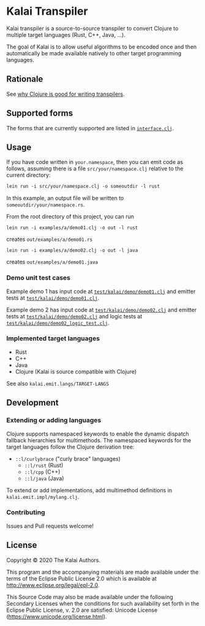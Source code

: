 # Kalai Transpiler

Kalai transpiler is a source-to-source transpiler to convert Clojure to multiple target languages (Rust, C++, Java, ...).

The goal of Kalai is to allow useful algorithms to be encoded once and then automatically be made available natively to other target programming languages.

## Rationale

See [why Clojure is good for writing transpilers](https://elangocheran.com/2020/03/18/why-clojure-lisp-is-good-for-writing-transpilers/).

## Supported forms

The forms that are currently supported are listed in [`interface.clj`](./src/kalai/emit/interface.clj).

## Usage

If you have code written in `your.namespace`, then you can emit code as follows, assuming there is a file `src/your/namespace.clj` relative to the current directory:

```clj
lein run -i src/your/namespace.clj -o someoutdir -l rust
```

In this example, an output file will be written to `someoutdir/your/namespace.rs`.

From the root directory of this project, you can run

```
lein run -i examples/a/demo01.clj -o out -l rust
```

creates `out/examples/a/demo01.rs`

```
lein run -i examples/a/demo02.clj -o out -l java
```

creates `out/examples/a/demo01.java`

### Demo unit test cases

Example demo 1 has input code at [`test/kalai/demo/demo01.clj`](test/kalai/demo/demo01.clj) and emitter tests at [`test/kalai/demo/demo01.clj`](./test/kalai/demo/demo01_test.clj).

Example demo 2 has input code at [`test/kalai/demo/demo02.clj`](test/kalai/demo/demo02.clj) and emitter tests at [`test/kalai/demo/demo02.clj`](./test/kalai/demo/demo02_test.clj) and logic tests at [`test/kalai/demo/demo02_logic_test.clj`](./test/kalai/demo/demo02_logic_test.clj).

### Implemented target languages

- Rust
- C++
- Java
- Clojure (Kalai is source compatible with Clojure)

See also `kalai.emit.langs/TARGET-LANGS`

## Development

### Extending or adding languages

Clojure supports namespaced keywords to enable the dynamic dispatch fallback hierarchies for multimethods.
The namespaced keywords for the target languages follow the Clojure derivation tree:

- `::l/curlybrace` ("curly brace" languages)
  * `::l/rust` (Rust)
  * `::l/cpp` (C++)
  * `::l/java` (Java)

To extend or add implementations, add multimethod definitions in `kalai.emit.impl/mylang.clj`.

### Contributing

Issues and Pull requests welcome!

## License

Copyright © 2020 The Kalai Authors.

This program and the accompanying materials are made available under the
terms of the Eclipse Public License 2.0 which is available at
http://www.eclipse.org/legal/epl-2.0.

This Source Code may also be made available under the following Secondary
Licenses when the conditions for such availability set forth in the Eclipse
Public License, v. 2.0 are satisfied: Unicode License (https://www.unicode.org/license.html).
